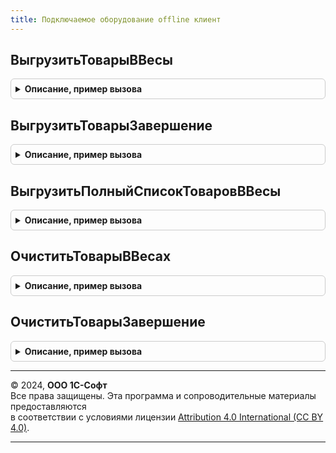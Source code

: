 ```yaml
---
title: Подключаемое оборудование offline клиент
---
```



## ВыгрузитьТоварыВВесы
<details style="margin: 1em 0; padding: 0.5em; border: 1px solid #ccc; border-radius: 6px;">

<summary style="font-weight: bold; cursor: pointer;">Описание, пример вызова</summary>

```bsl

// Выгружает измененные данные в весы с печатью этикеток.
//
// Параметры:
//  ОписаниеОповещенияЗавершение - ОписаниеОповещения - Описание оповещения о завершении,
//                                                    вызывается после окончания выгрузки товаров в весы.
//  МассивУстройств - Массив - ссылки СправочникСсылка.ПодключаемоеОборудование на устройства в которые
//                             требуется выгрузить данные.
//  ПоказыватьПредупреждение - Булево  - Флаг, определяющий возможность показа предупреждения об окончании действия.
//
Процедура ВыгрузитьТоварыВВесы(ОписаниеОповещенияЗавершение, МассивУстройств, ПоказыватьПредупреждение = Истина) Экспорт
```

Пример вызова
```bsl
ПодключаемоеОборудованиеOfflineКлиент.ВыгрузитьТоварыВВесы(ОписаниеОповещенияЗавершение, МассивУстройств, ПоказыватьПредупреждение);
```
</details>

## ВыгрузитьТоварыЗавершение
<details style="margin: 1em 0; padding: 0.5em; border: 1px solid #ccc; border-radius: 6px;">

<summary style="font-weight: bold; cursor: pointer;">Описание, пример вызова</summary>

```bsl

// Обработчик оповещения при завершении операции выгрузки товаров.
//
// Параметры:
//  РезультатВыполнения - Булево - результат выполнения операции.
//  Параметры - Структура - Параметры обработчика оповещения
//
Процедура ВыгрузитьТоварыЗавершение(РезультатВыполнения, Параметры) Экспорт
```

Пример вызова
```bsl
ПодключаемоеОборудованиеOfflineКлиент.ВыгрузитьТоварыЗавершение(РезультатВыполнения, Параметры) 
```
</details>

## ВыгрузитьПолныйСписокТоваровВВесы
<details style="margin: 1em 0; padding: 0.5em; border: 1px solid #ccc; border-radius: 6px;">

<summary style="font-weight: bold; cursor: pointer;">Описание, пример вызова</summary>

```bsl

// Процедура выгружает полный список товаров в весы с печатью этикеток.
//
// Параметры:
//  ОписаниеОповещенияЗавершение - ОписаниеОповещения - Описание оповещения о завершении,
//                                                      вызывается после окончания выгрузки товаров в весы.
//  МассивУстройств - Массив - ссылки СправочникСсылка.ПодключаемоеОборудование на устройства в которые
//                             требуется выгрузить изменения.
//  ПоказыватьПредупреждение - Булево - Флаг, определяющий возможность показа предупреждения об окончании действия.
//
Процедура ВыгрузитьПолныйСписокТоваровВВесы(ОписаниеОповещенияЗавершение, МассивУстройств, ПоказыватьПредупреждение = Истина) Экспорт
```

Пример вызова
```bsl
ПодключаемоеОборудованиеOfflineКлиент.ВыгрузитьПолныйСписокТоваровВВесы(ОписаниеОповещенияЗавершение, МассивУстройств, ПоказыватьПредупреждение);
```
</details>

## ОчиститьТоварыВВесах
<details style="margin: 1em 0; padding: 0.5em; border: 1px solid #ccc; border-radius: 6px;">

<summary style="font-weight: bold; cursor: pointer;">Описание, пример вызова</summary>

```bsl

// Процедура очищает список товаров в весах с печатью этикеток.
//
// Параметры:
//  ОписаниеОповещенияЗавершение - ОписаниеОповещения - Описание оповещения о завершении,
//                                                      вызывается после окончания очистки товаров в весах.
//  МассивУстройств - Массив Из СправочникСсылка.ПодключаемоеОборудование - Устройства в которых
//                             необходимо очистить список товаров.
//  ПоказыватьПредупреждение - Булево - Флаг, определяющий возможность показа предупреждения об окончании действия.
//
Процедура ОчиститьТоварыВВесах(ОписаниеОповещенияЗавершение, МассивУстройств, ПоказыватьПредупреждение = Истина) Экспорт
```

Пример вызова
```bsl
ПодключаемоеОборудованиеOfflineКлиент.ОчиститьТоварыВВесах(ОписаниеОповещенияЗавершение, МассивУстройств, ПоказыватьПредупреждение);
```
</details>

## ОчиститьТоварыЗавершение
<details style="margin: 1em 0; padding: 0.5em; border: 1px solid #ccc; border-radius: 6px;">

<summary style="font-weight: bold; cursor: pointer;">Описание, пример вызова</summary>

```bsl

// Обработчик оповещения при завершении операции очистки товаров.
//
// Параметры:
//  РезультатВыполнения - Булево - результат выполнения операции.
//  Параметры - Структура - Параметры обработчика оповещения.
//
Процедура ОчиститьТоварыЗавершение(РезультатВыполнения, Параметры) Экспорт
```

Пример вызова
```bsl
ПодключаемоеОборудованиеOfflineКлиент.ОчиститьТоварыЗавершение(РезультатВыполнения, Параметры) 
```
</details>

---

© 2024, **ООО 1С-Софт**  
Все права защищены. Эта программа и сопроводительные материалы предоставляются  
в соответствии с условиями лицензии [Attribution 4.0 International (CC BY 4.0)](https://creativecommons.org/licenses/by/4.0/legalcode).

---
